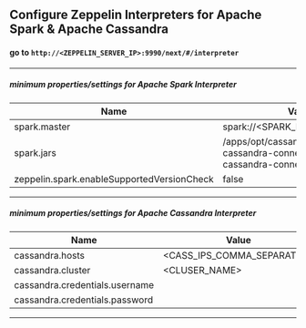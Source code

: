 ## Configure Zeppelin Interpreters for Apache Spark & Apache Cassandra

#### go to ` http://<ZEPPELIN_SERVER_IP>:9990/next/#/interpreter `

---

##### minimum properties/settings for Apache Spark Interpreter

| Name  | Value |
| ------------- | ------------- |
| spark.master | spark://<SPARK_MASTER_IP>:7077 |
| spark.jars | /apps/opt/cassandra/spark-cassandra-connector-jars/spark-cassandra-connector.jar |
| zeppelin.spark.enableSupportedVersionCheck | false |

---

##### minimum properties/settings for Apache Cassandra Interpreter

| Name  | Value |
| ------------- | ------------- |
| cassandra.hosts | <CASS_IPS_COMMA_SEPARATED> |
| cassandra.cluster | <CLUSER_NAME> |
| cassandra.credentials.username | <USER> |
| cassandra.credentials.password | <PASSWORD> |

---

